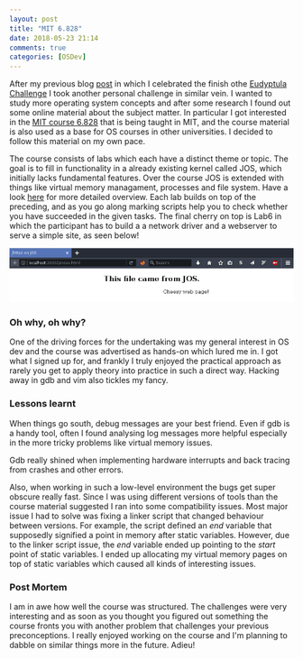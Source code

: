 ```yaml
---
layout: post
title: "MIT 6.828"
date: 2018-05-23 21:14
comments: true
categories: [OSDev]
---
```

After my previous blog [post](http://www.tuomo.co.uk/blog/2017/05/19/little-penguin-challenge/) in which I celebrated the finish othe [Eudyptula Challenge](http://eudyptula-challenge.org/) I took another personal challenge in similar vein. I wanted to study more operating system concepts and after some research I found out some online material about the subject matter. In particular I got interested in the [MIT course 6.828](https://pdos.csail.mit.edu/6.828/) that is being taught in MIT, and the course material is also used as a base for OS courses in other universities. I decided to follow this material on my own pace.

The course consists of labs which each have a distinct theme or topic. The goal is to fill in functionality in a already existing kernel called JOS, which initially lacks fundamental features. Over the course JOS is extended with things like virtual memory managament, processes and file system. Have a look [here](https://pdos.csail.mit.edu/6.828/2017/overview.html) for more detailed overview. Each lab builds on top of the preceding, and as you go along marking scripts help you to check whether you have succeeded in the given tasks. The final cherry on top is Lab6 in which the participant has to build a a network driver and a  webserver to serve a simple site, as seen below!

![JOS screenshot](/assets/jos_webserver.png)

### Oh why, oh why?  

One of the driving forces for the undertaking was my general interest in OS dev and the course was advertised as hands-on which lured me in. I got what I signed up for, and frankly I truly enjoyed the practical approach as rarely you get to apply theory into practice in such a direct way.
Hacking away in gdb and vim also tickles my fancy.

### Lessons learnt

When things go south, debug messages are your best friend. Even if gdb is a handy tool, often I found analysing log messages more helpful especially in the more tricky problems like virtual memory issues.

Gdb really shined when implementing hardware interrupts and back tracing from crashes and other errors.
 
Also, when working in such a low-level environment the bugs get super obscure really fast. Since I was using different versions of tools than the course material suggested I ran into some compatibility issues. Most major issue I had to solve was fixing a linker script that changed behaviour between versions. For example, the script defined an _end_ variable that supposedly signified a point in memory after static variables. However, due to the linker script issue, the _end_ variable ended up pointing to the *start* point of static variables. I ended up allocating my virtual memory pages on top of static variables which caused all kinds of interesting issues.

### Post Mortem
I am in awe how well the  course was structured. The challenges were very interesting and as soon as you thought you figured out something the course fronts you with another problem that challenges your previous preconceptions. I really enjoyed working on the course and I'm planning to dabble on similar things more in the future. Adieu!
